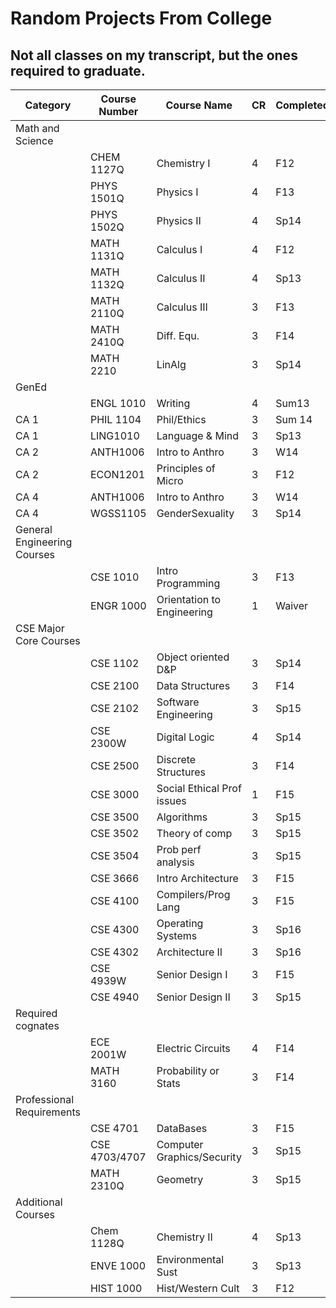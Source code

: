 # Random Projects From College
## Not all classes on my transcript, but the ones required to graduate.

| Category                    | Course Number | Course Name                 | CR | Completed | 
|-----------------------------|---------------|-----------------------------|----|-----------| 
| Math and Science            |               |                             |    |           | 
|                             | CHEM 1127Q    | Chemistry I                 | 4  | F12       | 
|                             | PHYS 1501Q    | Physics I                   | 4  | F13       | 
|                             | PHYS 1502Q    | Physics II                  | 4  | Sp14      | 
|                             | MATH 1131Q    | Calculus I                  | 4  | F12       | 
|                             | MATH 1132Q    | Calculus II                 | 4  | Sp13      | 
|                             | MATH 2110Q    | Calculus III                | 3  | F13       | 
|                             | MATH 2410Q    | Diff. Equ.                  | 3  | F14       | 
|                             | MATH 2210     | LinAlg                      | 3  | Sp14      | 
| GenEd                       |               |                             |    |           | 
|                             | ENGL 1010     | Writing                     | 4  | Sum13     | 
| CA 1                        | PHIL 1104     | Phil/Ethics                 | 3  | Sum 14    | 
| CA 1                        | LING1010      | Language & Mind             | 3  | Sp13      | 
| CA 2                        | ANTH1006      | Intro to Anthro             | 3  | W14       | 
| CA 2                        | ECON1201      | Principles of Micro         | 3  | F12       | 
| CA 4                        | ANTH1006      | Intro to Anthro             | 3  | W14       | 
| CA 4                        | WGSS1105      | GenderSexuality             | 3  | Sp14      | 
| General Engineering Courses |               |                             |    |           | 
|                             | CSE 1010      | Intro Programming           | 3  | F13       | 
|                             | ENGR 1000     | Orientation to Engineering  | 1  | Waiver    | 
| CSE Major Core Courses      |               |                             |    |           | 
|                             | CSE 1102      | Object oriented D&P         | 3  | Sp14      | 
|                             | CSE 2100      | Data Structures             | 3  | F14       | 
|                             | CSE 2102      | Software Engineering        | 3  | Sp15      | 
|                             | CSE 2300W     | Digital Logic               | 4  | Sp14      | 
|                             | CSE 2500      | Discrete Structures         | 3  | F14       | 
|                             | CSE 3000      | Social Ethical Prof issues  | 1  | F15       | 
|                             | CSE 3500      | Algorithms                  | 3  | Sp15      | 
|                             | CSE 3502      | Theory of comp              | 3  | Sp15      | 
|                             | CSE 3504      | Prob perf analysis          | 3  | Sp15      | 
|                             | CSE 3666      | Intro Architecture          | 3  | F15       | 
|                             | CSE 4100      | Compilers/Prog Lang         | 3  | F15       | 
|                             | CSE 4300      | Operating Systems           | 3  | Sp16      | 
|                             | CSE 4302      | Architecture II             | 3  | Sp16      | 
|                             | CSE 4939W     | Senior Design I             | 3  | F15       | 
|                             | CSE 4940      | Senior Design II            | 3  | Sp15      | 
| Required cognates           |               |                             |    |           | 
|                             | ECE 2001W     | Electric Circuits           | 4  | F14       | 
|                             | MATH 3160     | Probability or Stats        | 3  | F14       | 
| Professional Requirements   |               |                             |    |           | 
|                             | CSE 4701      | DataBases                   | 3  | F15       | 
|                             | CSE 4703/4707 | Computer Graphics/Security  | 3  | Sp15      | 
|                             | MATH 2310Q    | Geometry                    | 3  | Sp15      | 
| Additional Courses          |               |                             |    |           | 
|                             | Chem 1128Q    | Chemistry II                | 4  | Sp13      | 
|                             | ENVE 1000     | Environmental Sust          | 3  | Sp13      | 
|                             | HIST 1000     | Hist/Western Cult           | 3  | F12       | 
